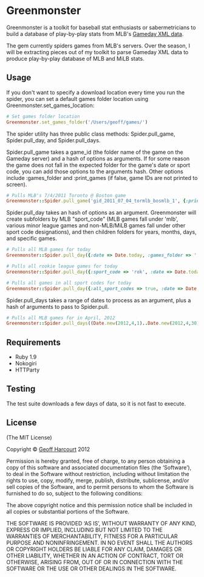 Greenmonster
============

Greenmonster is a toolkit for baseball stat enthusiasts or sabermetricians to build a database of play-by-play stats from MLB's [Gameday XML data](http://gd.mlb.com/components/game/).

The gem currently spiders games from MLB's servers. Over the season, I will be extracting pieces out of my toolkit to parse Gameday XML data to produce play-by-play database of MLB and MiLB stats.

Usage 
-----

If you don't want to specify a download location every time you run the spider, you can set a default games folder location using Greenmonster.set_games_location:

```ruby
# Set games folder location
Greenmonster.set_games_folder('/Users/geoff/games/')
```

The spider utility has three public class methods: Spider.pull_game, Spider.pull_day, and Spider.pull_days. 

Spider.pull_game takes a game_id (the folder name of the game on the Gameday server) and a hash of options as arguments. If for some reason the game does not fall in the expected folder for the game's date or sport code, you can add those options to the arguments hash. Other options include :games_folder and :print_games (if false, game IDs are not printed to screen).

```ruby
# Pulls MLB's 7/4/2011 Toronto @ Boston game
Greenmonster::Spider.pull_game('gid_2011_07_04_tormlb_bosmlb_1', {:print_games => false})
```

Spider.pull_day takes an hash of options as an argument. Greenmonster will create subfolders by MLB "sport_code" (MLB games fall under 'mlb', various minor league games and non-MLB/MiLB games fall under other sport code designations), and then children folders for years, months, days, and specific games.

```ruby
# Pulls all MLB games for today
Greenmonster::Spider.pull_day({:date => Date.today, :games_folder => './home/geoff/games'})

# Pulls all rookie league games for today
Greenmonster::Spider.pull_day({:sport_code => 'rok', :date => Date.today, :games_folder => './home/geoff/games'})

# Pulls all games in all sport codes for today
Greenmonster::Spider.pull_day({:all_sport_codes => true, :date => Date.today, :games_folder => './home/geoff/games'})
```

Spider.pull_days takes a range of dates to process as an argument, plus a hash of arguments to pass to Spider.pull.

```ruby
# Pulls all MLB games for in April, 2012
Greenmonster::Spider.pull_days((Date.new(2012,4,1)..Date.new(2012,4,30)), {:games_folder => './home/geoff/games'})
```	

Requirements
------------
- Ruby 1.9
- Nokogiri
- HTTParty

Testing
-------

The test suite downloads a few days of data, so it is not fast to execute.


License
-------
(The MIT License)

Copyright &copy; [Geoff Harcourt](http://github.com/geoffharcourt) 2012

Permission is hereby granted, free of charge, to any person obtaining a copy of this software and associated documentation files (the ‘Software’), to deal in the Software without restriction, including without limitation the rights to use, copy, modify, merge, publish, distribute, sublicense, and/or sell copies of the Software, and to permit persons to whom the Software is furnished to do so, subject to the following conditions:

The above copyright notice and this permission notice shall be included in all copies or substantial portions of the Software.

THE SOFTWARE IS PROVIDED ‘AS IS’, WITHOUT WARRANTY OF ANY KIND, EXPRESS OR IMPLIED, INCLUDING BUT NOT LIMITED TO THE WARRANTIES OF MERCHANTABILITY, FITNESS FOR A PARTICULAR PURPOSE AND NONINFRINGEMENT. IN NO EVENT SHALL THE AUTHORS OR COPYRIGHT HOLDERS BE LIABLE FOR ANY CLAIM, DAMAGES OR OTHER LIABILITY, WHETHER IN AN ACTION OF CONTRACT, TORT OR OTHERWISE, ARISING FROM, OUT OF OR IN CONNECTION WITH THE SOFTWARE OR THE USE OR OTHER DEALINGS IN THE SOFTWARE.
